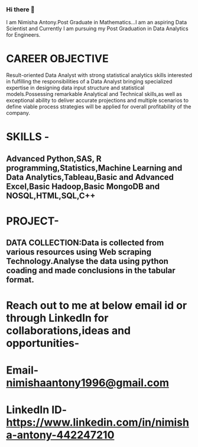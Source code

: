 ### Hi there 👋
I am Nimisha Antony.Post Graduate in Mathematics...I am an aspiring Data Scientist and Currently I am pursuing my Post Graduation in Data Analytics for Engineers.

# CAREER OBJECTIVE
Result-oriented Data Analyst with strong statistical analytics skills interested in fulfilling the responsibilities of a Data Analyst bringing specialized expertise in designing data input structure and statistical models.Possessing remarkable Analytical and Technical skills,as well as exceptional ability to deliver accurate projections and multiple scenarios to define viable process strategies will be applied for overall profitability of the company.

# SKILLS -
## Advanced Python,SAS, R programming,Statistics,Machine Learning and Data Analytics,Tableau,Basic and Advanced Excel,Basic Hadoop,Basic MongoDB and NOSQL,HTML,SQL,C++
# PROJECT-
## DATA COLLECTION:Data is collected from various resources using Web scraping Technology.Analyse the data using python coading and made conclusions in the tabular format.
# Reach out to me at below email id or through LinkedIn for collaborations,ideas and opportunities-
# Email- nimishaantony1996@gmail.com
# LinkedIn ID-https://www.linkedin.com/in/nimisha-antony-442247210

